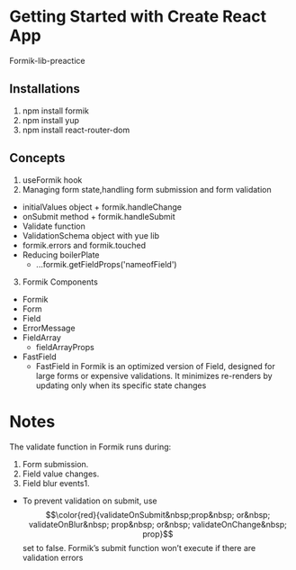 # Getting Started with Create React App

Formik-lib-preactice

## Installations

1. npm install formik
2. npm install yup
3. npm install react-router-dom

## Concepts

1. useFormik hook
2. Managing form state,handling form submission and form validation
  * initialValues object + formik.handleChange
  * onSubmit method + formik.handleSubmit
  * Validate function
  * ValidationSchema object with yue lib
  * formik.errors and formik.touched
  * Reducing boilerPlate
    - ...formik.getFieldProps('nameofField')

3. Formik Components
  * Formik
  * Form
  * Field
  * ErrorMessage
  * FieldArray
     - fieldArrayProps
  * FastField
     - FastField in Formik is an optimized version of Field, designed for large forms or expensive validations. It minimizes re-renders by updating only when its specific state changes
# Notes
The validate function in Formik runs during:

1. Form submission.
2. Field value changes.
3. Field blur events1.

* To prevent validation on submit, use $$\color{red}{validateOnSubmit&nbsp;prop&nbsp; or&nbsp;  validateOnBlur&nbsp; prop&nbsp; or&nbsp; validateOnChange&nbsp; prop}$$ set to false. Formik’s submit function won’t execute if there are validation errors